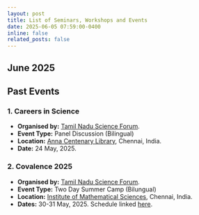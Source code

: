 ```yaml
---
layout: post
title: List of Seminars, Workshops and Events
date: 2025-06-05 07:59:00-0400
inline: false
related_posts: false
---
```


## June 2025

## Past Events

### 1. Careers in Science

- **Organised by:** [Tamil Nadu Science Forum](https://en.wikipedia.org/wiki/Tamil_Nadu_Science_Forum).
- **Event Type:** Panel Discussion (Bilingual)
- **Location:** [Anna Centenary Library](https://www.annacentenarylibrary.org/), Chennai, India.
- **Date:** 24 May, 2025.

### 2. Covalence 2025

- **Organised by:** [Tamil Nadu Science Forum](https://en.wikipedia.org/wiki/Tamil_Nadu_Science_Forum).
- **Event Type:** Two Day Summer Camp (Bilungual)
- **Location:** [Institute of Mathematical Sciences](https://www.imsc.res.in/), Chennai, India.
- **Dates:** 30-31 May, 2025. Schedule linked [here](/assets/pdf/Covalence2025.pdf).
